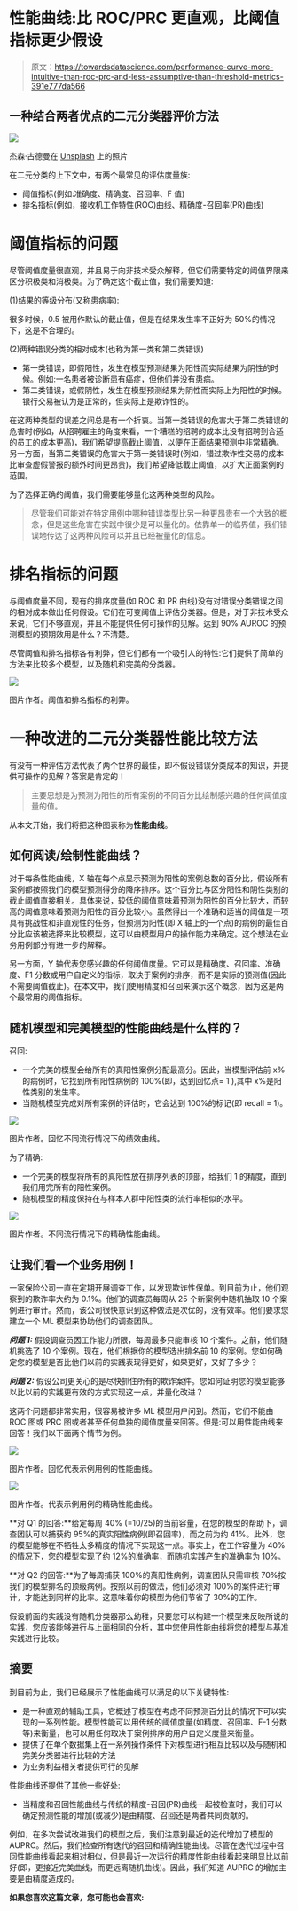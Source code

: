 # 性能曲线:比 ROC/PRC 更直观，比阈值指标更少假设

> 原文：<https://towardsdatascience.com/performance-curve-more-intuitive-than-roc-prc-and-less-assumptive-than-threshold-metrics-391e777da566>

## 一种结合两者优点的二元分类器评价方法

![](img/82c1cfa5458c4381e45a32604a2d6e5f.png)

杰森·古德曼在 [Unsplash](https://unsplash.com?utm_source=medium&utm_medium=referral) 上的照片

在二元分类的上下文中，有两个最常见的评估度量族:

*   阈值指标(例如:准确度、精确度、召回率、F 值)
*   排名指标(例如，接收机工作特性(ROC)曲线、精确度-召回率(PR)曲线)

# 阈值指标的问题

尽管阈值度量很直观，并且易于向非技术受众解释，但它们需要特定的阈值界限来区分积极类和消极类。为了确定这个截止值，我们需要知道:

(1)结果的等级分布(又称患病率):

很多时候，0.5 被用作默认的截止值，但是在结果发生率不正好为 50%的情况下，这是不合理的。

(2)两种错误分类的相对成本(也称为第一类和第二类错误)

*   第一类错误，即假阳性，发生在模型预测结果为阳性而实际结果为阴性的时候。例如:一名患者被诊断患有癌症，但他们并没有患病。
*   第二类错误，或假阴性，发生在模型预测结果为阴性而实际上为阳性的时候。银行交易被认为是正常的，但实际上是欺诈性的。

在这两种类型的误差之间总是有一个折衷。当第一类错误的危害大于第二类错误的危害时(例如，从招聘雇主的角度来看，一个糟糕的招聘的成本比没有招聘到合适的员工的成本更高)，我们希望提高截止阈值，以便在正面结果预测中非常精确。另一方面，当第二类错误的危害大于第一类错误时(例如，错过欺诈性交易的成本比审查虚假警报的额外时间更昂贵)，我们希望降低截止阈值，以扩大正面案例的范围。

为了选择正确的阈值，我们需要能够量化这两种类型的风险。

> 尽管我们可能对在特定用例中哪种错误类型比另一种更昂贵有一个大致的概念，但是这些危害在实践中很少是可以量化的。依靠单一的临界值，我们错误地传达了这两种风险可以并且已经被量化的信息。

# 排名指标的问题

与阈值度量不同，现有的排序度量(如 ROC 和 PR 曲线)没有对错误分类错误之间的相对成本做出任何假设。它们在可变阈值上评估分类器。但是，对于非技术受众来说，它们不够直观，并且不能提供任何可操作的见解。达到 90% AUROC 的预测模型的预期效用是什么？不清楚。

尽管阈值和排名指标各有利弊，但它们都有一个吸引人的特性:它们提供了简单的方法来比较多个模型，以及随机和完美的分类器。

![](img/3ddac017959f0dddeaa2a404c870a0f7.png)

图片作者。阈值和排名指标的利弊。

# 一种改进的二元分类器性能比较方法

有没有一种评估方法代表了两个世界的最佳，即不假设错误分类成本的知识，并提供可操作的见解？答案是肯定的！

> 主要思想是为预测为阳性的所有案例的不同百分比绘制感兴趣的任何阈值度量的值。

从本文开始，我们将把这种图表称为**性能曲线**。

## 如何阅读/绘制性能曲线？

对于每条性能曲线，X 轴在每个点显示预测为阳性的案例总数的百分比，假设所有案例都按照我们的模型预测得分的降序排序。这个百分比与区分阳性和阴性类别的截止阈值直接相关。具体来说，较低的阈值意味着预测为阳性的百分比较大，而较高的阈值意味着预测为阳性的百分比较小。虽然得出一个准确和适当的阈值是一项具有挑战性和非直观性的任务，但预测为阳性(即 X 轴上的一个点)的病例的最佳百分比应该被选择来比较模型，这可以由模型用户的操作能力来确定。这个想法在业务用例部分有进一步的解释。

另一方面，Y 轴代表您感兴趣的任何阈值度量。它可以是精确度、召回率、准确度、F1 分数或用户自定义的指标，取决于案例的排序，而不是实际的预测值(因此不需要阈值截止)。在本文中，我们使用精度和召回来演示这个概念，因为这是两个最常用的阈值指标。

## 随机模型和完美模型的性能曲线是什么样的？

召回:

*   一个完美的模型会给所有的真阳性案例分配最高分。因此，当模型评估前 x%的病例时，它找到所有阳性病例的 100%(即，达到回忆点= 1 ),其中 x%是阳性类别的发生率。
*   当随机模型完成对所有案例的评估时，它会达到 100%的标记(即 recall = 1)。

![](img/157753b5fdf02c261b3ee6cd45d0d3c4.png)

图片作者。回忆不同流行情况下的绩效曲线。

为了精确:

*   一个完美的模型将所有的真阳性放在排序列表的顶部，给我们 1 的精度，直到我们用完所有的阳性案例。
*   随机模型的精度保持在与样本人群中阳性类的流行率相似的水平。

![](img/442650021432bce80fcf5bd0bcb6d722.png)

图片作者。不同流行情况下的精确性能曲线。

## 让我们看一个业务用例！

一家保险公司一直在定期开展调查工作，以发现欺诈性保单。到目前为止，他们观察到的欺诈率大约为 0.1%。他们的调查员每周从 25 个新案例中随机抽取 10 个案例进行审计。然而，该公司很快意识到这种做法是次优的，没有效率。他们要求您建立一个 ML 模型来协助他们的调查团队。

***问题 1:*** 假设调查员因工作能力所限，每周最多只能审核 10 个案件。之前，他们随机挑选了 10 个案例。现在，他们根据你的模型选出排名前 10 的案例。您如何确定您的模型是否比他们以前的实践表现得更好，如果更好，又好了多少？

***问题 2:*** 假设公司更关心的是尽快抓住所有的欺诈案件。您如何证明您的模型能够以比以前的实践更有效的方式实现这一点，并量化改进？

这两个问题都非常实用，很容易被许多 ML 模型用户问到。然而，它们不能由 ROC 图或 PRC 图或者甚至任何单独的阈值度量来回答。但是:可以用性能曲线来回答！我们以下面两个情节为例。

![](img/cc170579b4e37643c5a4114b8acc25df.png)

图片作者。回忆代表示例用例的性能曲线。

![](img/b3a8bfe3b88936eb4770112a28436c08.png)

图片作者。代表示例用例的精确性能曲线。

**对 Q1 的回答:**给定每周 40% (=10/25)的当前容量，在您的模型的帮助下，调查团队可以捕获约 95%的真实阳性病例(即召回率)，而之前为约 41%。此外，您的模型能够在不牺牲太多精度的情况下实现这一点。事实上，在工作容量为 40%的情况下，您的模型实现了约 12%的准确率，而随机实践产生的准确率为 10%。

**对 Q2 的回答:**为了每周捕获 100%的真阳性病例，调查团队只需审核 70%按我们的模型排名的顶级病例。按照以前的做法，他们必须对 100%的案件进行审计，才能达到同样的比率。这意味着你的模型为他们节省了 30%的工作。

假设前面的实践没有随机分类器那么幼稚，只要您可以构建一个模型来反映所说的实践，您应该能够进行与上面相同的分析，其中您使用性能曲线将您的模型与基准实践进行比较。

## 摘要

到目前为止，我们已经展示了性能曲线可以满足的以下关键特性:

*   是一种直观的辅助工具，它概述了模型在考虑不同预测百分比的情况下可以实现的一系列性能。模型性能可以用传统的阈值度量(如精度、召回率、F-1 分数等)来衡量，也可以用任何取决于案例排序的用户自定义度量来衡量。
*   提供了在单个数据集上在一系列操作条件下对模型进行相互比较以及与随机和完美分类器进行比较的方法
*   为业务利益相关者提供可行的见解

性能曲线还提供了其他一些好处:

*   当精度和召回性能曲线与传统的精度-召回(PR)曲线一起被检查时，我们可以确定预测性能的增加(或减少)是由精度、召回还是两者共同贡献的。

例如，在多次尝试改进我们的模型之后，我们注意到最近的迭代增加了模型的 AUPRC。然后，我们检查所有迭代的召回和精确性能曲线。尽管在迭代过程中召回性能曲线看起来相对相似，但是最近一次运行的精度性能曲线看起来明显比以前好(即，更接近完美曲线，而更远离随机曲线)。因此，我们知道 AUPRC 的增加主要是由精度造成的。

**如果您喜欢这篇文章，您可能也会喜欢:**

[](/precision-recall-curve-is-more-informative-than-roc-in-imbalanced-data-4c95250242f6)  [](/the-wrong-and-right-way-to-approximate-area-under-precision-recall-curve-auprc-8fd9ca409064) 